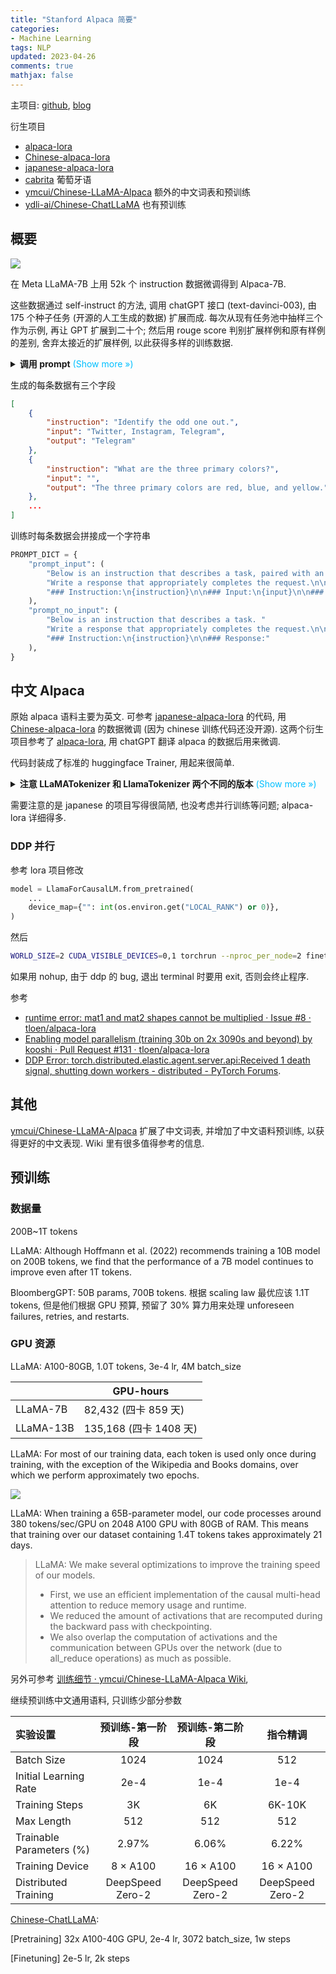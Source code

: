 ```yaml
---
title: "Stanford Alpaca 简要"
categories: 
- Machine Learning
tags: NLP
updated: 2023-04-26
comments: true
mathjax: false
---
```


主项目: [github](https://github.com/tatsu-lab/stanford_alpaca), [blog](https://crfm.stanford.edu/2023/03/13/alpaca.html)

衍生项目

- [alpaca-lora](https://github.com/tloen/alpaca-lora)
- [Chinese-alpaca-lora](https://github.com/esw-l49/Chinese-alpaca-lora)
- [japanese-alpaca-lora](https://github.com/masa3141/japanese-alpaca-lora)
- [cabrita](https://github.com/22-hours/cabrita) 葡萄牙语
- [ymcui/Chinese-LLaMA-Alpaca](https://github.com/ymcui/Chinese-LLaMA-Alpaca) 额外的中文词表和预训练
- [ydli-ai/Chinese-ChatLLaMA](https://github.com/ydli-ai/Chinese-ChatLLaMA) 也有预训练

<!-- more -->

## 概要

![](https://shiina18.github.io/assets/posts/images/570911919248891.png)

在 Meta LLaMA-7B 上用 52k 个 instruction 数据微调得到 Alpaca-7B. 

这些数据通过 self-instruct 的方法, 调用 chatGPT 接口 (text-davinci-003), 由 175 个种子任务 (开源的人工生成的数据) 扩展而成. 每次从现有任务池中抽样三个作为示例, 再让 GPT 扩展到二十个; 然后用 rouge score 判别扩展样例和原有样例的差别, 舍弃太接近的扩展样例, 以此获得多样的训练数据.

<details><summary><b>调用 prompt</b><font color="deepskyblue"> (Show more &raquo;)</font></summary>
<pre><code>You are asked to come up with a set of 20 diverse task instructions. These task instructions will be given to a GPT model and we will evaluate the GPT model for completing the instructions.

Here are the requirements:
1. Try not to repeat the verb for each instruction to maximize diversity.
2. The language used for the instruction also should be diverse. For example, you should combine questions with imperative instrucitons.
3. The type of instructions should be diverse. The list should include diverse types of tasks like open-ended generation, classification, editing, etc.
2. A GPT language model should be able to complete the instruction. For example, do not ask the assistant to create any visual or audio output. For another example, do not ask the assistant to wake you up at 5pm or set a reminder because it cannot perform any action.
3. The instructions should be in English.
4. The instructions should be 1 to 2 sentences long. Either an imperative sentence or a question is permitted.
5. You should generate an appropriate input to the instruction. The input field should contain a specific example provided for the instruction. It should involve realistic data and should not contain simple placeholders. The input should provide substantial content to make the instruction challenging but should ideally not exceed 100 words.
6. Not all instructions require input. For example, when a instruction asks about some general information, &quot;what is the highest peak in the world&quot;, it is not necssary to provide a specific context. In this case, we simply put &quot;&lt;noinput&gt;&quot; in the input field.
7. The output should be an appropriate response to the instruction and the input. Make sure the output is less than 100 words.

List of 20 tasks:
###
1. Instruction: Given a set of numbers, find all possible subsets that sum to a given number.
Input:
Set: {3,12,7,2,8,4}
Target sum: 14
Output:
{12,2}, {7,3,4}, {8,2,4}
###
2. Instruction: Write a sentence that ends with the word &quot;published&quot;.
Input:
&lt;noinput&gt;
Output:
We spent a lot of time collecting the data and it finally got published.
###
3. Instruction: Convert the following measurement.
Input:
3 ft = _____ in.
Output:
3 ft = 36 in.
###
4. Instruction:
</code></pre></details>

生成的每条数据有三个字段

```json
[
    {
        "instruction": "Identify the odd one out.",
        "input": "Twitter, Instagram, Telegram",
        "output": "Telegram"
    },
    {
        "instruction": "What are the three primary colors?",
        "input": "",
        "output": "The three primary colors are red, blue, and yellow."
    },
    ...
]
```

训练时每条数据会拼接成一个字符串

```python
PROMPT_DICT = {
    "prompt_input": (
        "Below is an instruction that describes a task, paired with an input that provides further context. "
        "Write a response that appropriately completes the request.\n\n"
        "### Instruction:\n{instruction}\n\n### Input:\n{input}\n\n### Response:"
    ),
    "prompt_no_input": (
        "Below is an instruction that describes a task. "
        "Write a response that appropriately completes the request.\n\n"
        "### Instruction:\n{instruction}\n\n### Response:"
    ),
}
```

## 中文 Alpaca

原始 alpaca 语料主要为英文. 可参考 [japanese-alpaca-lora](https://github.com/masa3141/japanese-alpaca-lora) 的代码, 用 [Chinese-alpaca-lora](https://github.com/esw-l49/Chinese-alpaca-lora) 的数据微调 (因为 chinese 训练代码还没开源). 这两个衍生项目参考了 [alpaca-lora](https://github.com/tloen/alpaca-lora), 用 chatGPT 翻译 alpaca 的数据后用来微调.

代码封装成了标准的 huggingface Trainer, 用起来很简单. 

<details><summary><b>注意 LLaMATokenizer 和 LlamaTokenizer 两个不同的版本</b><font color="deepskyblue"> (Show more &raquo;)</font></summary>
<p>LL 开头的版本出自 transformers 4.27 的一个开发版本, 权重可取 <code>decapoda-research/llama-7b-hf</code>. 而 Ll 开头的版本出自 transformers 4.28, 其中 4.28.1 有代码改动, 权重可取 <code>huggyllama/llama-7b</code>. </p>
<p>参考 <a href="https://github.com/huggingface/transformers/issues/22738">issue#22738</a></p></details>

需要注意的是 japanese 的项目写得很简陋, 也没考虑并行训练等问题; alpaca-lora 详细得多.

### DDP 并行

参考 lora 项目修改

```python
model = LlamaForCausalLM.from_pretrained(
    ...
    device_map={"": int(os.environ.get("LOCAL_RANK") or 0)},
)
```

然后

```bash
WORLD_SIZE=2 CUDA_VISIBLE_DEVICES=0,1 torchrun --nproc_per_node=2 finetune.py &
```

如果用 nohup, 由于 ddp 的 bug, 退出 terminal 时要用 exit, 否则会终止程序.

参考 

- [runtime error: mat1 and mat2 shapes cannot be multiplied · Issue #8 · tloen/alpaca-lora](https://github.com/tloen/alpaca-lora/issues/8#issuecomment-1477490259)
- [Enabling model parallelism (training 30b on 2x 3090s and beyond) by kooshi · Pull Request #131 · tloen/alpaca-lora](https://github.com/tloen/alpaca-lora/pull/131)
- [DDP Error: torch.distributed.elastic.agent.server.api:Received 1 death signal, shutting down workers - distributed - PyTorch Forums](https://discuss.pytorch.org/t/ddp-error-torch-distributed-elastic-agent-server-api-received-1-death-signal-shutting-down-workers/135720/13).

## 其他

[ymcui/Chinese-LLaMA-Alpaca](https://github.com/ymcui/Chinese-LLaMA-Alpaca) 扩展了中文词表, 并增加了中文语料预训练, 以获得更好的中文表现. Wiki 里有很多值得参考的信息.

## 预训练

### 数据量

200B~1T tokens

LLaMA: Although Hoffmann et al. (2022) recommends training a 10B model on 200B tokens, we find that the performance of a 7B model continues to improve even after 1T tokens.

BloombergGPT: 50B params, 700B tokens. 根据 scaling law 最优应该 1.1T tokens, 但是他们根据 GPU 预算, 预留了 30% 算力用来处理 unforeseen failures, retries, and restarts.

### GPU 资源

LLaMA: A100-80GB, 1.0T tokens, 3e-4 lr, 4M batch\_size


|           |       GPU-hours        |
| --------- | ---------------------- |
| LLaMA-7B  | 82,432 (四卡 859 天)   |
| LLaMA-13B | 135,168 (四卡 1408 天) |

LLaMA: For most of our training data, each token is used only once during training, with the exception of the Wikipedia and Books domains, over which we perform approximately two epochs.

![](https://shiina18.github.io/assets/posts/images/411892913248893.png)

LLaMA: When training a 65B-parameter model, our code processes around 380 tokens/sec/GPU on 2048 A100 GPU with 80GB of RAM. This means that training over our dataset containing 1.4T tokens takes approximately 21 days.

> LLaMA: We make several optimizations to improve the training speed of our models.
>
> - First, we use an efficient implementation of the causal multi-head attention to reduce memory usage and runtime.
> - We reduced the amount of activations that are recomputed during the backward pass with checkpointing.
> - We also overlap the computation of activations and the communication between GPUs over the network (due to all\_reduce operations) as much as possible.

另外可参考 [训练细节 · ymcui/Chinese-LLaMA-Alpaca Wiki](https://github.com/ymcui/Chinese-LLaMA-Alpaca/wiki/%E8%AE%AD%E7%BB%83%E7%BB%86%E8%8A%82), 

继续预训练中文通用语料, 只训练少部分参数

| 实验设置                  |  预训练-第一阶段   |  预训练-第二阶段   |     指令精调      |
| :----------------------- | :--------------: | :--------------: | :--------------: |
| Batch Size               |       1024       |       1024       |       512        |
| Initial Learning Rate    |       2e-4       |       1e-4       |       1e-4       |
| Training Steps           |        3K        |        6K        |      6K-10K      |
| Max Length               |       512        |       512        |       512        |
| Trainable Parameters (%) |      2.97%       |      6.06%       |      6.22%       |
| Training Device          |     8 × A100     |    16 × A100     |    16 × A100     |
| Distributed Training     | DeepSpeed Zero-2 | DeepSpeed Zero-2 | DeepSpeed Zero-2 |

[Chinese-ChatLLaMA](https://github.com/ydli-ai/Chinese-ChatLLaMA): 

\[Pretraining\] 32x A100-40G GPU, 2e-4 lr, 3072 batch\_size, 1w steps

\[Finetuning\] 2e-5 lr, 2k steps